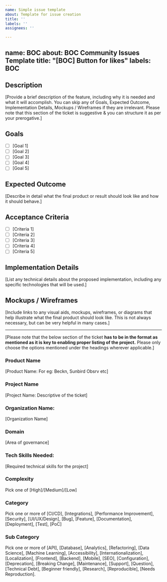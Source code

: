 ```yaml
---
name: Simple issue template
about: Template for issue creation
title: ''
labels: ''
assignees: ''

---
```


name: BOC
about: BOC Community Issues Template
title: "[BOC] Button for likes"
labels: BOC
---

## Description

[Provide a brief description of the feature, including why it is needed and what it will accomplish. You can skip any of Goals, Expected Outcome, Implementation Details, Mockups / Wireframes if they are irrelevant. Please note that this section of the ticket is suggestive & you can structure it as per your prerogative.]

## Goals

- [ ] [Goal 1]
- [ ] [Goal 2]
- [ ] [Goal 3]
- [ ] [Goal 4]
- [ ] [Goal 5]

## Expected Outcome

[Describe in detail what the final product or result should look like and how it should behave.]

## Acceptance Criteria

- [ ] [Criteria 1]
- [ ] [Criteria 2]
- [ ] [Criteria 3]
- [ ] [Criteria 4]
- [ ] [Criteria 5]

## Implementation Details

[List any technical details about the proposed implementation, including any specific technologies that will be used.]

## Mockups / Wireframes

[Include links to any visual aids, mockups, wireframes, or diagrams that help illustrate what the final product should look like. This is not always necessary, but can be very helpful in many cases.]

---

[Please note that the below section of the ticket ****has to be in the format as mentioned as it is key to enabling proper listing of the project.**** Please only choose the options mentioned under the headings wherever applicable.]

### Product Name

[Product Name: For eg: Beckn, Sunbird Obsrv etc]

### Project Name

[Project Name: Descriptive of the ticket]

### Organization Name:

[Organization Name]

### Domain

[Area of governance]

### Tech Skills Needed:

[Required technical skills for the project]

### Complexity

Pick one of [High]/[Medium]/[Low]

### Category

Pick one or more of [CI/CD], [Integrations], [Performance Improvement], [Security], [UI/UX/Design], [Bug], [Feature], [Documentation], [Deployment], [Test], [PoC]

### Sub Category

Pick one or more of [API], [Database], [Analytics], [Refactoring], [Data Science], [Machine Learning], [Accessibility], [Internationalization], [Localization], [Frontend], [Backend], [Mobile], [SEO], [Configuration], [Deprecation], [Breaking Change], [Maintenance], [Support], [Question], [Technical Debt], [Beginner friendly], [Research], [Reproducible], [Needs Reproduction].
